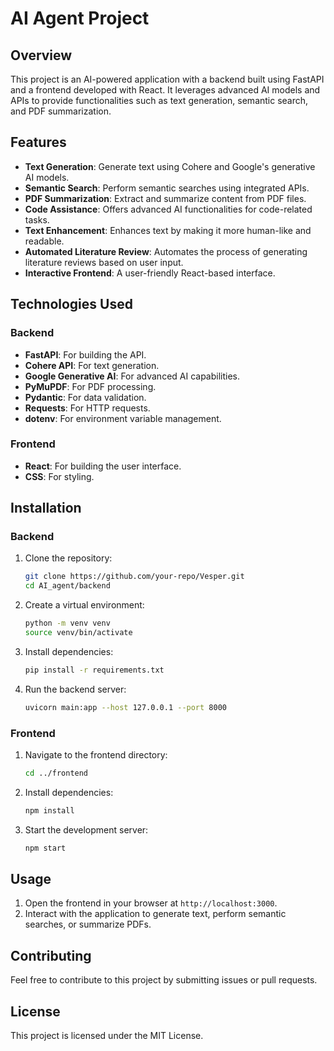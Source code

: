 # AI Agent Project

## Overview
This project is an AI-powered application with a backend built using FastAPI and a frontend developed with React. It leverages advanced AI models and APIs to provide functionalities such as text generation, semantic search, and PDF summarization.

## Features
- **Text Generation**: Generate text using Cohere and Google's generative AI models.
- **Semantic Search**: Perform semantic searches using integrated APIs.
- **PDF Summarization**: Extract and summarize content from PDF files.
- **Code Assistance**: Offers advanced AI functionalities for code-related tasks.
- **Text Enhancement**: Enhances text by making it more human-like and readable.
- **Automated Literature Review**: Automates the process of generating literature reviews based on user input.
- **Interactive Frontend**: A user-friendly React-based interface.

## Technologies Used
### Backend
- **FastAPI**: For building the API.
- **Cohere API**: For text generation.
- **Google Generative AI**: For advanced AI capabilities.
- **PyMuPDF**: For PDF processing.
- **Pydantic**: For data validation.
- **Requests**: For HTTP requests.
- **dotenv**: For environment variable management.

### Frontend
- **React**: For building the user interface.
- **CSS**: For styling.

## Installation
### Backend
1. Clone the repository:
   ```bash
   git clone https://github.com/your-repo/Vesper.git
   cd AI_agent/backend
   ```
2. Create a virtual environment:
   ```bash
   python -m venv venv
   source venv/bin/activate  
   ```
3. Install dependencies:
   ```bash
   pip install -r requirements.txt
   ```
4. Run the backend server:
   ```bash
   uvicorn main:app --host 127.0.0.1 --port 8000
   ```

### Frontend
1. Navigate to the frontend directory:
   ```bash
   cd ../frontend
   ```
2. Install dependencies:
   ```bash
   npm install
   ```
3. Start the development server:
   ```bash
   npm start
   ```

## Usage
1. Open the frontend in your browser at `http://localhost:3000`.
2. Interact with the application to generate text, perform semantic searches, or summarize PDFs.

## Contributing
Feel free to contribute to this project by submitting issues or pull requests.

## License
This project is licensed under the MIT License.

